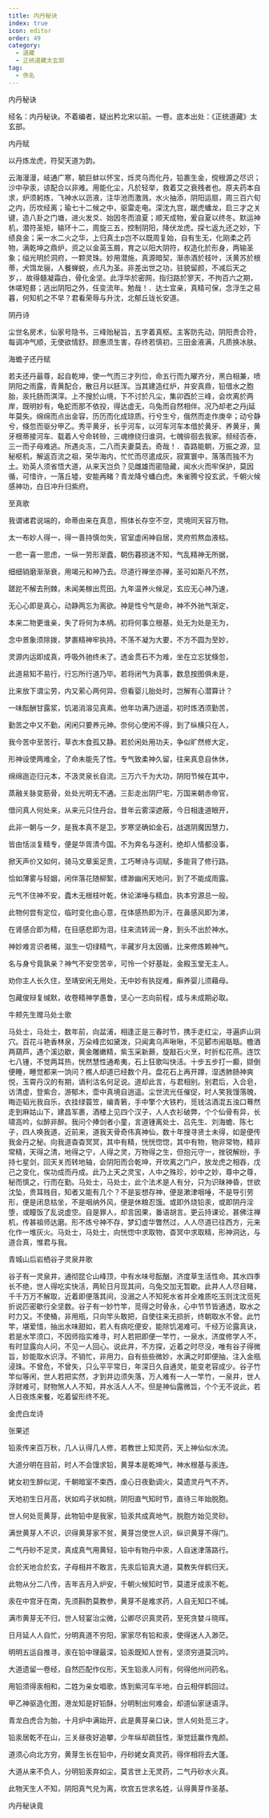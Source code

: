```yaml
---
title: 内丹秘诀
index: true
icon: editor
order: 49
category:
  - 道藏
  - 正统道藏太玄部
tag:
  - 佚名
---
```


内丹秘诀  

经名：内丹秘诀。不着编者，疑出矜北宋以前。一卷。底本出处：《正统道藏》太玄部。  

内丹赋  

以丹炼龙虎，符契天道为韵。  

云海漫漫，岐通广寒，毓巨蚌以怀宝，烁灵乌而化丹，铅裹生金，傥根源之尽识；沙中孕汞，谅配合以非难。用能化尘，凡於轻举，救着艾之衰残者也。原夫药本自求，炉须躬炼，飞神水以沥液，注华池而激溅，水火抽添，阴阳运扇，周三百六旬之内，历坎经离；瑜七十二候之中，驱雷走电。深沈九宫，踞虎蟠龙，启三才之关键，造八卦之门塘，进火发爻、始因冬而浪夏；顺天成物，爰自夏以终冬。默运神机，潜符圣矩，输环十二，周旋三五，控制阴阳，降伏龙虎。探七返九还之妙，下绩良金；采一水二火之华，上归真土p岂不以既周复始，自有生无，化刚柔之药物，满乾坤之鼎炉，资之以金英玉屑，育之以阳大阴符，权造化於形身，两输圣象；缢光明於洞府，一颗灵珠。妙用潜施，真源暗契，渐赤酒於枝叶，沃黄苏於根蒂，犬饵龙骊，人餐蝉蜕，点凡为圣。非差出世之功，驻貌留颜，不减后天之岁，．故得髓凝霜白，骨化金坚。此浮华於密网，指归路於寥天，不拘百六之期，休嗟短晷；逃出阴阳之外，任变流年。勉哉！．达士宜亲，真精可保，念浮生之易暮，何知机之不早？君看荣辱与升沈，北郁丘珑长安道。  

阴丹诗  

尘世名房术，仙家号隐书，三峰贻秘旨，五字着真枢。主客防先动，阴阳贵合符，每调冲气顺，无使欲情舒。顾惠须生害，存终若慎初，三田金液满，凡质换冰肤。  

海蟾子还丹赋  

若夫还丹最尊，起自乾坤，使一气而三才列位，命五行而九曜齐分，黑白相兼，喷阴阳之雨露，青黄配合，散日月以胚浑。当其建造红炉，并安真鼎，铅借水之胞胎，汞托肠而淇滓。上不搜於山境，下不讨於凡尘，集卯酉於三峰，会坎离於两岸，既明妙有，龟蛇而那不依投，得达虚无，乌兔而自然相伴。况乃却老之丹j延年莫失。绵绵而点出金容，历历而化成琼质。行兮生兮，俄然而走作庚辛；动兮静兮，倏忽而驱分甲乙。秀平黄牙，长乎河车，以河车河车本借於黄牙、养黄牙，黄牙根蒂接河车、载着人兮命转赊，三魂缭绕归谁洞，七魄徘徊去我家。频经否泰，三一而子母难逃。所遇炎冻，二八而夫妻莫去。奇哉！．杳路能朝，万振之源，显秘枢机，解返百流之祖，荣华海内，忙忙而尽遣成灰，寂寞寰中，落落而独不为土。劝英人须省悟大道，从来天岂负？见雌雄而密隐藏，闻水火而牢保护，莫因循，可惜许，一落丘墟，安能再睹？青龙降兮蟠白虎。朱雀腾兮投玄武，千朝火候感神功，白日冲升归紫府。  

至真歌  

我谓诸君说端的，命蒂由来在真息，照体长存空不空，灵境同天容万物。  

太一布妙人得一，得一善持慎勿失，官室虚闲神自居，灵府煎熬血液枯。  

一悲一喜一思虑，一纵一劳形渐蠹，朝伤暮损迷不知，气乱精神无所据，  

细细销磨渐渐衰，用竭元和神乃去。尽道行禅坐亦禅，圣可如斯凡不然，  

蹉跎不解去刑棘，未闻美稼出荒田。九年温养火候足，玄应无心神乃速，  

无心心即是真心，动静两忘为离欲。神是性兮气是命，神不外驰气渐定，  

本来二物更谁亲，失了将何为本柄。初将何事立根基，处无为处是无为，  

念中景象须除拨，梦裹精神牢执持。不荡不凝为大要，不方不圆为至妙，  

灵源内运即成真，呼吸外驰终未了。透金贯石不为难，坐在立忘犹倏忽，  

此道易知不易行，行忘所行道乃毕。若将闭气为真事，数息按图俱未是，  

比来放下谓尘劳，内又萦心两何异。但看婴儿胎处时，岂解有心潜算计？  

一味酝酬甘露浆，饥渴消溶见真素。他年功满乃逍遥，初时炼洒须勤苦，  

勤苦之中又不勤，闲闲只要养元神。奈何心使闲不得，到了纵横只在人，  

我今苦中至苦行，草衣木食孤又静。若於闲处用功夫，争似旷然修大定，  

形神设使两难全，了命未能先了性。专气致柔神久留，往来真息自休休，  

绵绵迤迩归元本，不汲灵泉长自流。三万六千为大功，阴阳节候在其中，  

蒸融关脉变筋骨，处处光明无不通。三彭走出阴尸宅，万国来朝赤帝官，  

借问真人何处来，从来元只住丹台。昔年云雾深遮蔽，今日相逢道眼开，  

此非一朝与一夕，是我本真不是卫。岁寒坚确如金石，战退阴魔因慧力，  

皆由恬淡复精专，便是华胥清今国。不为奔名与逐利，绝却人情都没事，  

掀天声价又如何，骑马文章奚足贵，工巧琴诗与词赋，多能背了修行路。  

恰如薄雾与轻姻，闲伴落花随柳絮，缥渺幽闲天地问，到了不能成雨露。  

元气不住神不安，蠹木无根枝叶乾，休论涕唾与精血，执本穷源总一般。  

此物何尝有定位，临时变化由心意，在体感热即为汗，在鼻感风即为涕，  

在肾感合即为精，在目感悲即为泪，往来流转润一身，到头不出於神水。  

神妙难言识者稀，滋生一切绿精气，半藏岁月太因循，比来修炼赖神气。  

名与身兮竟孰亲？神气不安空苦辛，可怜一个好基趾，金殿玉堂无主人。  

劝你主人长久住，至靖安闲无用处，无中妙有执捉难，癣养婴儿须藉母。  

包藏俊辩复缄默，收卷精神学愚鲁，坚心一志向前程，成与未成期必取。  

牛颊先生赠马处士歌  

马处士，马处士，数年前，向盆浦，相逢正是三春时节，携手走红尘，寻遍庐山洞穴。百花斗艳香林泉，万朵峰峦如黛泼，只闻禽乌声啾啾，不见郾市闹聒聒。檐酒两葫芦，遇个溪边歇，黄金雕嫩精，紫玉采新蕨，旋敲石火烹，时折松花燕。连饮七八锺，不觉两耳热，恍然慧性通希夷，石上狂歌叫快活。十步五步打一癫，撷倒便睡，睡觉都来一饷问？樵人却道已经数个月。盘花石上再开蹲，湿透肺肠神爽悦，玉霄丹汉的有期，谪利沽名何足说。道却此言，与君相别。别君后，入合皂，访清虚，登紫合，游郁木，壶中真境自逍遥。尘世流光任催促，时人笑我馒落魄，晦迩韬光我自乐，衣挂绿蓑笠，编青箬，手中擎个大铁杓，觅钱沽酒混五浊口蓦然走到麻姑山下，建昌军裹，酒楼上见四个汉子，人人衣衫破弊，个个仙骨有异，长啸高吟，似醉非醉。我问个捧剑者小童，言道锺离处士、吕先生、刘海蟾、陈七子，四人唤我道，近前来，道我天骨奇伟真神仙，数十年搜寻贤士未得，如是便传我金丹之秘。向我道杳杳冥冥，其中有精，恍恍惚惚，其中有物，物非常物，精非常精，天得之清，地得之宁，人得之灵，万物得之生，但抱元守一，挫锐解纷，手持七星剑，回天关而转地轴，会阴阳而合乾坤，开坎离之门户，放龙虎之相吞，戊己之变化，俟功成而丹成。此乃上天之灵宝，人中之殊珍，妙中之妙，尊中之尊，秘而慎之，行而在勤。马处士，马处士，此个法术是人有分，只为识昧神昏，世欲沈坠，贵耳贱目，知者又能有几个？不是妄想存神，便是漱津咽唾，不是导引劳形，便是闭息枯坐，不是咽纳外风，便是休粮忍饿。或即外烧铅汞，或即阴丹淫堕，或瞳饭了乱说虚空。自是罪人，却言因果，番语胡言。更云持课论，甚佛注禅机，传甚祖师达磨。形不炼兮神不存，梦幻虚华瞥然过，人人尽道已往西方，元来化作一堆灰火。马处士，马处士，向恍惚中求取物，杳冥中求取精，形神洞达，与道合真，惟君与我。  

青城山后岩栖谷子灵泉井歌  

谷子有一灵泉井，通彻昆仑山峰顶，中有水味号酝酗，济度草生活性命。其水四季长不绝，世人得吃实快活，两轮日月现其间，乌兔交加无暂歇。此井人人尽目睹，千千万万不解取，近着即便落其间，没溺之人不知死水省并全难质吃玉则沈沈觅死折说匹密歇行全坚数。谷子有一妙竹竿，觅得之时骨永，心中节节皆通透，取水之时力又。不使桶，非用瓶，只向竿头敢把，自使往来无损折，终朝取水不曾。此竹竿，堪爱惜，抽出水味甜如，若人有病吃便安，能除饥渴难可。千经万论露真诀，若是水竿须口，不因师指实难寻，时人若把即便一竿竹，一泉水，济度修学人不，有时显露向人问，不见一人回心。说此井，不方探，近着之时尽没，唯有谷子得微旨，妙能取水识浮。不销忙，非用力，自有些些微妙，水满之时即便抽，注入金瓶浸珠。不曾危，不曾失，只么平平常日，年深日久自通灵，能变老容成少。谷子竹竿似等闲，世人若把实然，才到井边须失落，万人难有一人一竿竹，一泉井，世人浮财难可，财物煞人人不知，井水活人人不。但是神仙露微旨，个个无不说此，若人日夜炼来餐，吃着留形终不死。  

金虎白龙诗  

张果述  

铅汞传来百万秋，几人认得几人修，若教世上知灵药，天上神仙似水流。  

大道分明在目前，时人不会馒求铅，黄芽本是乾坤气，神水根基与汞连。  

姥女初生醉似泥，千朝暗室不束西，虔心日夜勤调火，莫遗灵丹气不齐。  

天地初生日月高，状如鸡子状如桃，阴阳直气知时节，直待三年始脱胞。  

世人何处觅黄芽，此物铅中是我家，铅汞共成真地气，脱胞方始见灵砂。  

满世黄芽人不识，识得黄芽家不贫，黄芽岂使世人识，纵识黄芽不得门。  

二气丹砂不足灵，真成真气用黄轻，铅中有物丹中汞，人自迷津落路行。  

合於天地合於玄，子母相并不敢言，先汞后铅真大道，莫教失伴鹤归天。  

此物从分二八传，吉年吉月入炉安，千朝火候知时节，莫遣牙成汞不乾。  

汞在中宫牙在南，先须斟酌莫教参，黄芽不是难求药，人自无知口不缄。  

满市黄芽无不归，世人轻宴治尘微，公卿尽识真灵药，至死贪婪斗晓晖。  

日月延人人自忙，分明真道不穷阳，家家尽有铅和汞，使得迷人入渺茫。  

明明五运自推寻，汞在铅中理最深，铅汞既知人世有，坚须穷道莫沉吟。  

大道遗留一卷经，自然匹配作仪形，天生铅汞人问有，何得他州问药名。  

用铅须得汞相和，二姓为亲女唱歌，炼到紫河车半地，白云相伴鹤回过。  

甲乙神驱造化图，港龙知是好铅酥，分明制出何难会，却道仙家谜语浮。  

青龙白虎合为胎，十月炉中满始开，此是黄芽亲口诀，世人何处觅三才。  

铅汞居乾不在山，三关昼夜好追攀，少年纵却疏狂性，渐觉廷赢作鬼颜。  

道须心向北方穷，黄芽生长在铅中，丹砂姥女真灵药，得伴相将去大蓬。  

大道从来不负人，分明铅汞弃如尘，莫言世上无灵药，二气丹砂水火真。  

此物天生人不知，阴阳真气兑为离，坎宫五世求名姓，认得黄芽作圣基。  

内丹秘诀竟  
